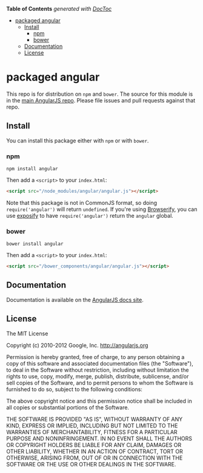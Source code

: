 <!-- START doctoc generated TOC please keep comment here to allow auto update -->
<!-- DON'T EDIT THIS SECTION, INSTEAD RE-RUN doctoc TO UPDATE -->
**Table of Contents**  *generated with [DocToc](https://github.com/thlorenz/doctoc)*

- [packaged angular](#packaged-angular)
  - [Install](#install)
    - [npm](#npm)
    - [bower](#bower)
  - [Documentation](#documentation)
  - [License](#license)

<!-- END doctoc generated TOC please keep comment here to allow auto update -->

# packaged angular

This repo is for distribution on `npm` and `bower`. The source for this module is in the
[main AngularJS repo](https://github.com/angular/angular.js).
Please file issues and pull requests against that repo.

## Install

You can install this package either with `npm` or with `bower`.

### npm

```shell
npm install angular
```

Then add a `<script>` to your `index.html`:

```html
<script src="/node_modules/angular/angular.js"></script>
```

Note that this package is not in CommonJS format, so doing `require('angular')` will return `undefined`.
If you're using [Browserify](https://github.com/substack/node-browserify), you can use
[exposify](https://github.com/thlorenz/exposify) to have `require('angular')` return the `angular`
global.

### bower

```shell
bower install angular
```

Then add a `<script>` to your `index.html`:

```html
<script src="/bower_components/angular/angular.js"></script>
```

## Documentation

Documentation is available on the
[AngularJS docs site](http://docs.angularjs.org/).

## License

The MIT License

Copyright (c) 2010-2012 Google, Inc. http://angularjs.org

Permission is hereby granted, free of charge, to any person obtaining a copy
of this software and associated documentation files (the "Software"), to deal
in the Software without restriction, including without limitation the rights
to use, copy, modify, merge, publish, distribute, sublicense, and/or sell
copies of the Software, and to permit persons to whom the Software is
furnished to do so, subject to the following conditions:

The above copyright notice and this permission notice shall be included in
all copies or substantial portions of the Software.

THE SOFTWARE IS PROVIDED "AS IS", WITHOUT WARRANTY OF ANY KIND, EXPRESS OR
IMPLIED, INCLUDING BUT NOT LIMITED TO THE WARRANTIES OF MERCHANTABILITY,
FITNESS FOR A PARTICULAR PURPOSE AND NONINFRINGEMENT. IN NO EVENT SHALL THE
AUTHORS OR COPYRIGHT HOLDERS BE LIABLE FOR ANY CLAIM, DAMAGES OR OTHER
LIABILITY, WHETHER IN AN ACTION OF CONTRACT, TORT OR OTHERWISE, ARISING FROM,
OUT OF OR IN CONNECTION WITH THE SOFTWARE OR THE USE OR OTHER DEALINGS IN
THE SOFTWARE.
